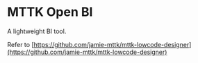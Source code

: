 # MTTK Open BI

A lightweight BI tool.

Refer to [https://github.com/jamie-mttk/mttk-lowcode-designer](https://github.com/jamie-mttk/mttk-lowcode-designer)

##